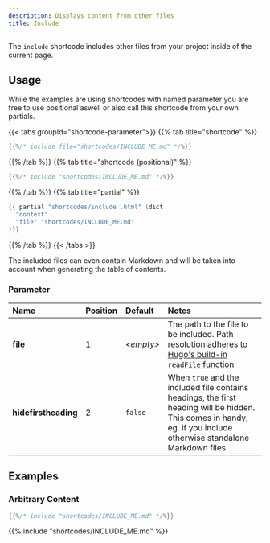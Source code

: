 ```yaml
---
description: Displays content from other files
title: Include
---
```


The `include` shortcode includes other files from your project inside of the current page.

## Usage

While the examples are using shortcodes with named parameter you are free to use positional aswell or also call this shortcode from your own partials.

{{< tabs groupId="shortcode-parameter">}}
{{% tab title="shortcode" %}}

````go
{{%/* include file="shortcodes/INCLUDE_ME.md" */%}}
````

{{% /tab %}}
{{% tab title="shortcode (positional)" %}}

````go
{{%/* include "shortcodes/INCLUDE_ME.md" */%}}
````

{{% /tab %}}
{{% tab title="partial" %}}

````go
{{ partial "shortcodes/include .html" (dict
  "context" .
  "file" "shortcodes/INCLUDE_ME.md"
)}}
````

{{% /tab %}}
{{< /tabs >}}

The included files can even contain Markdown and will be taken into account when generating the table of contents.

### Parameter

| Name                 | Position | Default          | Notes       |
|:---------------------|:---------|:-----------------|:------------|
| **file**             | 1        | _&lt;empty&gt;_  | The path to the file to be included. Path resolution adheres to [Hugo's build-in `readFile` function](https://gohugo.io/functions/readfile/) |
| **hidefirstheading** | 2        | `false`          | When `true` and the included file contains headings, the first heading will be hidden. This comes in handy, eg. if you include otherwise standalone Markdown files. |

## Examples

### Arbitrary Content

````go
{{%/* include "shortcodes/INCLUDE_ME.md" */%}}
````

{{% include "shortcodes/INCLUDE_ME.md" %}}
